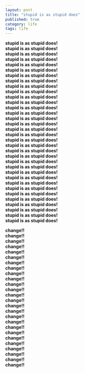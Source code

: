 ```yaml
---
layout: post
title: "stupid is as stupid does"
published: true
category: life
tags: life
---
```


**stupid is as stupid does!**  
**stupid is as stupid does!**  
**stupid is as stupid does!**  
**stupid is as stupid does!**  
**stupid is as stupid does!**  
**stupid is as stupid does!**  
**stupid is as stupid does!**  
**stupid is as stupid does!**  
**stupid is as stupid does!**  
**stupid is as stupid does!**  
**stupid is as stupid does!**  
**stupid is as stupid does!**  
**stupid is as stupid does!**  
**stupid is as stupid does!**  
**stupid is as stupid does!**  
**stupid is as stupid does!**  
**stupid is as stupid does!**  
**stupid is as stupid does!**  
**stupid is as stupid does!**  
**stupid is as stupid does!**  
**stupid is as stupid does!**  
**stupid is as stupid does!**  
**stupid is as stupid does!**  
**stupid is as stupid does!**  
**stupid is as stupid does!**  
**stupid is as stupid does!**  
**stupid is as stupid does!**  
**stupid is as stupid does!**  
**stupid is as stupid does!**  
**stupid is as stupid does!**  
**stupid is as stupid does!**  
**stupid is as stupid does!**  
**stupid is as stupid does!**  
**stupid is as stupid does!**  
                               
**change!!**                     
**change!!**   
**change!!**   
**change!!**   
**change!!**   
**change!!**   
**change!!**   
**change!!**   
**change!!**   
**change!!**  
**change!!**  
**change!!**  
**change!!**  
**change!!**  
**change!!**  
**change!!**  
**change!!**  
**change!!**  
**change!!**  
**change!!**  
**change!!**  
**change!!**  
**change!!**  
**change!!**  
**change!!**  
**change!!**  
              
